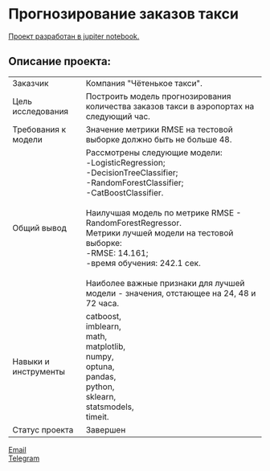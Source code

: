 # Прогнозирование заказов такси

[Проект разработан в jupiter notebook.](https://github.com/data-analyst-mr/DataScienceProjects/blob/main/projects/educational%20project/taxi/taxi.ipynb)<br/>

## Описание проекта:
|   |  |
|---------------|-------------------|
|Заказчик| Компания "Чётенькое такси".|
|Цель исследования| Построить модель прогнозирования количества заказов такси в аэропортах на следующий час.|
|Требования к модели| Значение метрики RMSE на тестовой выборке должно быть не больше 48.|
|Общий вывод|Рассмотрены следующие модели:<br/>-LogisticRegression;<br/>-DecisionTreeClassifier;<br/>-RandomForestClassifier;<br/>-CatBoostClassifier.<br/><br/>Наилучшая модель по метрике RMSE - RandomForestRegressor.<br/>Метрики лучшей модели на тестовой выборке:<br/>-RMSE: 14.161;<br/>-время обучения: 242.1 сек.<br/><br/>Наиболее важные признаки для лучшей модели - значения, отстающее на 24, 48 и 72 часа.|
|Навыки и инструменты|catboost,<br/>imblearn,<br/>math,<br/>matplotlib,<br/>numpy,<br/>optuna,<br/>pandas,<br/>python,<br/>sklearn,<br/>statsmodels,<br/>timeit.|
|Статус проекта| Завершен|


[Email](mailto:mikhail-shestakov-2022@bk.ru)<br/>
[Telegram](https://t.me/mshestakov1)
